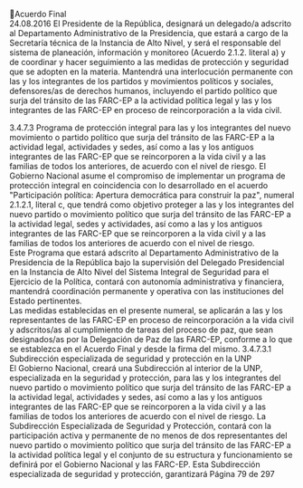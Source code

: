 Acuerdo Final  
24.08.2016 
El  Presidente  de  la  República,  designará  un  delegado/a  adscrito  al  Departamento  Administrativo  de  la 
Presidencia, que estará a cargo de la Secretaría técnica de la Instancia de Alto Nivel, y será el responsable 
del  sistema  de  planeación,  información  y  monitoreo  (Acuerdo  2.1.2.  literal  a)  y  de  coordinar  y  hacer 
seguimiento  a  las  medidas  de  protección  y  seguridad  que  se  adopten  en  la  materia.  Mantendrá  una 
interlocución  permanente  con  las  y  los  integrantes  de  los  partidos  y  movimientos  políticos  y  sociales, 
defensores/as de derechos humanos, incluyendo el partido político que surja del tránsito de las FARC-EP 
a la actividad política legal y las y los integrantes de las FARC-EP en proceso de reincorporación a la vida 
civil.  
 
 
 
 
3.4.7.3  Programa  de  protección  integral  para  las  y  los  integrantes  del  nuevo  movimiento  o  partido 
político que surja del tránsito de las FARC-EP a la actividad legal, actividades y sedes, así como a las y 
los antiguos integrantes de las FARC-EP que se reincorporen a la vida civil y a las familias de todos los 
anteriores, de acuerdo con el nivel de riesgo. 
El  Gobierno  Nacional  asume  el  compromiso  de  implementar  un  programa  de  protección  integral  en 
coincidencia  con  lo  desarrollado  en  el  acuerdo  "Participación  política:  Apertura  democrática  para 
construir la paz", numeral 2.1.2.1, literal c, que tendrá como objetivo proteger a las y los integrantes del 
nuevo partido o movimiento político que surja del tránsito de las FARC-EP a la actividad legal, sedes y 
actividades, así como a las y los antiguos integrantes de las FARC-EP que se reincorporen a la vida civil y a 
las familias de todos los anteriores de acuerdo con el nivel de riesgo.  
Este Programa que estará adscrito al Departamento Administrativo de la Presidencia de la República bajo 
la supervisión del Delegado Presidencial en la Instancia de Alto Nivel del Sistema Integral de Seguridad 
para el Ejercicio de la Política, contará con autonomía administrativa y financiera, mantendrá coordinación 
permanente y operativa con las instituciones del Estado pertinentes.  
Las medidas establecidas en el presente numeral, se aplicarán a las y los representantes de las FARC-EP 
en proceso de reincorporación a la vida civil y adscritos/as al cumplimiento de tareas del proceso de paz, 
que sean designados/as por la Delegación de Paz de las FARC-EP, conforme a lo que se establezca en el 
Acuerdo Final y desde la firma del mismo. 
3.4.7.3.1 Subdirección especializada de seguridad y protección en la UNP  
El  Gobierno  Nacional,  creará  una  Subdirección  al  interior  de  la  UNP,  especializada  en  la  seguridad  y 
protección, para las y los integrantes del nuevo partido o movimiento político que surja del tránsito de las 
FARC-EP a la actividad legal, actividades y sedes, así como a las y los antiguos integrantes de las FARC-EP 
que se reincorporen a la vida civil y a las familias de todos los anteriores de acuerdo con el nivel de riesgo. 
La Subdirección Especializada de Seguridad y Protección, contará con la participación activa y permanente 
de no menos de dos representantes del nuevo partido o movimiento político que surja del tránsito de las 
FARC-EP a la actividad política legal y el conjunto de su estructura y funcionamiento se definirá por el 
Gobierno Nacional y las FARC-EP. Esta Subdirección especializada de seguridad y protección, garantizará 
Página 79 de 297 
 

